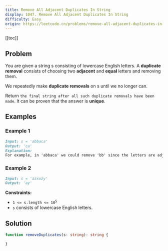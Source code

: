 ```yaml
---
title: Remove All Adjacent Duplicates In String
display: 1047. Remove All Adjacent Duplicates In String
difficulty: Easy
origin: https://leetcode.cn/problems/remove-all-adjacent-duplicates-in-string
---
```


[[toc]]

## Problem

You are given a string s consisting of lowercase English letters. A **duplicate removal** consists of choosing two **adjacent** and **equal** letters and removing them.

We repeatedly make **duplicate removals** on s until we no longer can.

Return `the final string after all such duplicate removals have been made`. It can be proven that the answer is **unique**.

## Examples

### Example 1

```md
Input: s = 'abbaca'
Output: 'ca'
Explanation:
For example, in 'abbaca' we could remove 'bb' since the letters are adjacent and equal, and this is the only possible move.  The result of this move is that the string is 'aaca', of which only 'aa' is possible, so the final string is 'ca'.
```

### Example 2

```md
Input: s = 'azxxzy'
Output: 'ay'
```

**Constraints:**

- <code>1 <= s.length <= 10<sup>5</sup></code>
- `s` consists of lowercase English letters.

## Solution

```ts
function removeDuplicates(s: string): string {

}
```

